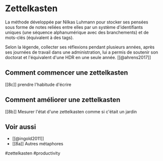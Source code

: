 # Zettelkasten

La méthode développée par Nilkas Luhmann pour stocker ses pensées sous forme de notes reliées entre elles par un système d'identifiants uniques (une séquence alphanumérique avec des branchements) et de mots-clés (équivalent à des tags).

Selon la légende, collecter ses réflexions pendant plusieurs années, après ses journées de travail dans une administration, lui a permis de soutenir son doctorat et l'équivalent d'une HDR en une seule année. [[@ahrens2017]]

## Comment commencer une zettelkasten

[[8c]] prendre l'habitude d'écrire

## Comment améliorer une zettelkasten

[[8b]] Mesurer l'état d'une zettelkasten comme si c'était un jardin

## Voir aussi
- [[@ingold2011]]
- [[8a]] Autres métaphores

#zettelkasten #productivity 